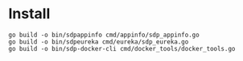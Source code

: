 # Install

```shell script
go build -o bin/sdpappinfo cmd/appinfo/sdp_appinfo.go
go build -o bin/sdpeureka cmd/eureka/sdp_eureka.go
go build -o bin/sdp-docker-cli cmd/docker_tools/docker_tools.go
```